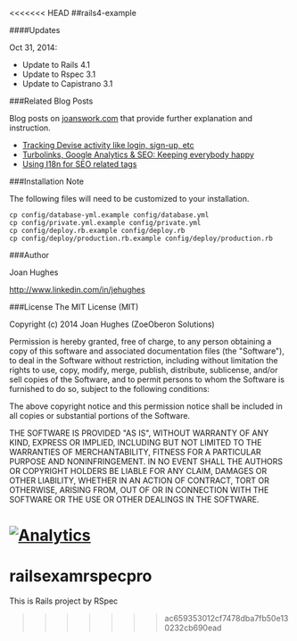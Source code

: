 <<<<<<< HEAD
##rails4-example

####Updates

Oct 31, 2014:
* Update to Rails 4.1
* Update to Rspec 3.1
* Update to Capistrano 3.1

###Related Blog Posts

Blog posts on [joanswork.com](http://joanswork.com) that provide further explanation and instruction.

- [Tracking Devise activity like login, sign-up, etc](http://joanswork.com/devise-usage-tracking/)
- [Turbolinks, Google Analytics & SEO: Keeping everybody happy](http://joanswork.com/turbolinks-and-ga/)
- [Using I18n for SEO related tags](http://joanswork.com/rails-seo-and-i18n-the-basics/)

###Installation Note

The following files will need to be customized to your installation.

  ```
  cp config/database-yml.example config/database.yml
  cp config/private.yml.example config/private.yml
  cp config/deploy.rb.example config/deploy.rb
  cp config/deploy/production.rb.example config/deploy/production.rb
  ```

###Author

Joan Hughes

<http://www.linkedin.com/in/jehughes>

###License
The MIT License (MIT)

Copyright (c) 2014 Joan Hughes (ZoeOberon Solutions)

Permission is hereby granted, free of charge, to any person obtaining a copy of this software and associated documentation files (the "Software"), to deal in the Software without restriction, including without limitation the rights to use, copy, modify, merge, publish, distribute, sublicense, and/or sell copies of the Software, and to permit persons to whom the Software is furnished to do so, subject to the following conditions:

The above copyright notice and this permission notice shall be included in all copies or substantial portions of the Software.

THE SOFTWARE IS PROVIDED "AS IS", WITHOUT WARRANTY OF ANY KIND, EXPRESS OR IMPLIED, INCLUDING BUT NOT LIMITED TO THE WARRANTIES OF MERCHANTABILITY, FITNESS FOR A PARTICULAR PURPOSE AND NONINFRINGEMENT. IN NO EVENT SHALL THE AUTHORS OR COPYRIGHT HOLDERS BE LIABLE FOR ANY CLAIM, DAMAGES OR OTHER LIABILITY, WHETHER IN AN ACTION OF CONTRACT, TORT OR OTHERWISE, ARISING FROM, OUT OF OR IN CONNECTION WITH THE SOFTWARE OR THE USE OR OTHER DEALINGS IN THE SOFTWARE.

[![Analytics](https://ga-beacon.appspot.com/UA-46923629-1/rails4-example/README)](https://github.com/igrigorik/ga-beacon)
=======
# railsexamrspecpro
This is Rails project by RSpec
>>>>>>> ac659353012cf7478dba7fb50e130232cb690ead
